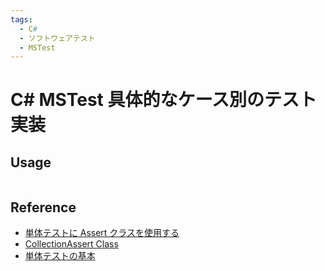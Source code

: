 ```yaml
---
tags:
  - C#
  - ソフトウェアテスト
  - MSTest
---
```


# C# MSTest 具体的なケース別のテスト実装

## Usage

```cs
```

## Reference
- [単体テストに Assert クラスを使用する](https://learn.microsoft.com/ja-jp/visualstudio/test/using-the-assert-classes?view=vs-2022)
- [CollectionAssert Class](https://learn.microsoft.com/ja-jp/dotnet/api/microsoft.visualstudio.testtools.unittesting.collectionassert?view=visualstudiosdk-2022)
- [単体テストの基本](https://learn.microsoft.com/ja-jp/visualstudio/test/unit-test-basics?source=recommendations&view=vs-2022)